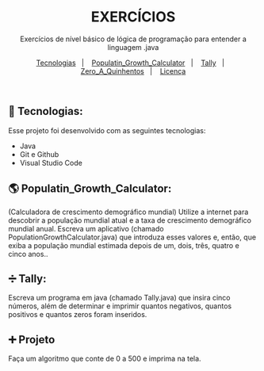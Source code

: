 
<h1 align="center"> EXERCÍCIOS </h1>

<p align="center">
Exercícios de nível básico de lógica de programação para entender a linguagem .java
</p>

<p align="center">
  <a 	href="#-Tecnologias">Tecnologias</a>&nbsp;&nbsp;&nbsp;|&nbsp;&nbsp;&nbsp;	
  <a href="#-Populatin_Growth_Calculator">Populatin_Growth_Calculator</a>&nbsp;&nbsp;&nbsp;|&nbsp;&nbsp;&nbsp;
  <a href="#-Tally">Tally</a>&nbsp;&nbsp;&nbsp;|&nbsp;&nbsp;&nbsp;
  <a href="#-Zero_A_Quinhentos">Zero_A_Quinhentos</a>&nbsp;&nbsp;&nbsp;|&nbsp;&nbsp;&nbsp;
  <a href="#memo-licença">Licença</a>
</p>

<br>

## 🚀 Tecnologias:

Esse projeto foi desenvolvido com as seguintes tecnologias:

- Java
- Git e Github
- Visual Studio Code


## 🌎 Populatin_Growth_Calculator:

(Calculadora de crescimento demográfico mundial) Utilize a internet para descobrir a população mundial atual e a taxa de crescimento demográfico mundial anual. Escreva um aplicativo (chamado PopulationGrowthCalculator.java) que introduza esses valores e, então, que exiba a população mundial estimada depois de um, dois, três, quatro e cinco anos..

## ➗ Tally:

Escreva um programa em java (chamado Tally.java) que insira cinco números, além de determinar e imprimir quantos negativos, quantos positivos e quantos zeros foram inseridos.

## ➕ Projeto

Faça um algoritmo que conte de 0 a 500 e imprima na tela.
